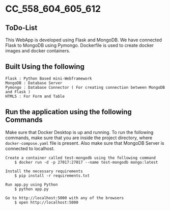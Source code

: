 # CC_558_604_605_612

## ToDo-List 

This WebApp is developed using Flask and MongoDB. We have connected Flask to MongoDB using Pymongo. Dockerfile is used to create docker images and docker containers.


## Built Using the following

	Flask : Python Based mini-Webframework
	MongoDB : Database Server
	Pymongo : Database Connector ( For creating connection between MongoDB and Flask )
	HTML5 : For Form and Table


## Run the application using the following Commands

Make sure that Docker Desktop is up and running. To run the following commands, make sure that you are inside the project directory, where `docker-compose.yaml` file is present. Also make sure that MongoDB Server is connected to localhost.

```
Create a container called test-mongodb using the following command
    $ docker run -d -p 27017:27017 --name test-mongodb mongo:latest
     
Install the necessary requirements
    $ pip install -r requirements.txt   
  
Run app.py using Python
    $ python app.py
    
Go to http://localhost:5000 with any of the browsers
    $ open http://localhost:5000
```
